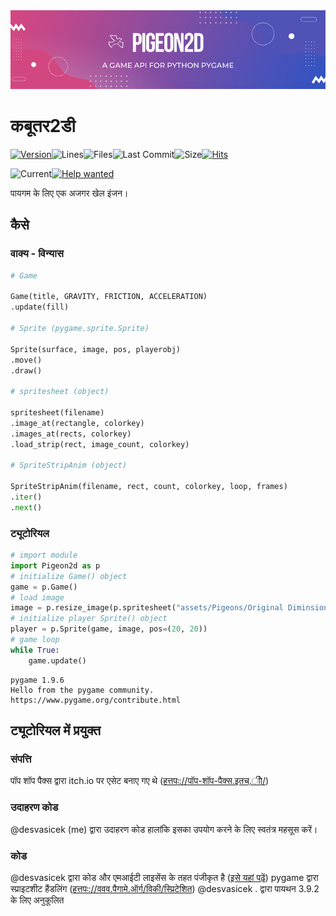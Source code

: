 <center><img src="Pigeon2d.png"></center>

# कबूतर2डी

[![Version](https://img.shields.io/pypi/v/Pigeon2D)](https://pypi.org/project/Pigeon2D/)![Lines](https://img.shields.io/tokei/lines/github/desvasicek/Pigeon2D)![Files](https://img.shields.io/github/directory-file-count/desvasicek/Pigeon2D)![Last Commit](https://img.shields.io/github/last-commit/desvasicek/Pigeon2D)![Size](https://img.shields.io/github/languages/code-size/desvasicek/Pigeon2D)[![Hits](https://hits.sh/github.com/desvasicek/Pigeon2D/hits.svg)](https://github.com/desvasicek/Pigeon2D)

![Current](https://img.shields.io/badge/currently-in%20progress-red)[![Help wanted](https://img.shields.io/badge/-help--wanted-yellow)](https://github.com/desvasicek/Pigeon2D/pulls)

पायगम के लिए एक अजगर खेल इंजन।

## कैसे

### वाक्य - विन्यास

```python
# Game

Game(title, GRAVITY, FRICTION, ACCELERATION)
.update(fill)

# Sprite (pygame.sprite.Sprite)

Sprite(surface, image, pos, playerobj)
.move()
.draw()

# spritesheet (object)

spritesheet(filename)
.image_at(rectangle, colorkey)
.images_at(rects, colorkey)
.load_strip(rect, image_count, colorkey)

# SpriteStripAnim (object)

SpriteStripAnim(filename, rect, count, colorkey, loop, frames)
.iter()
.next()

```

### ट्यूटोरियल

```python
# import module
import Pigeon2d as p
# initialize Game() object
game = p.Game()
# load image
image = p.resize_image(p.spritesheet("assets/Pigeons/Original Diminsions/Pigeon Sprite Sheet.png").image_at((0, 16, 16, 16)))
# initialize player Sprite() object
player = p.Sprite(game, image, pos=(20, 20))
# game loop
while True:
    game.update()

```

    pygame 1.9.6
    Hello from the pygame community. https://www.pygame.org/contribute.html

## ट्यूटोरियल में प्रयुक्त

### संपत्ति

पॉप शॉप पैक्स द्वारा itch.io पर एसेट बनाए गए थे ([हत्तपः://पॉप-शॉप-पैक्स.इतच्.ीो/](https://pop-shop-packs.itch.io/))

### उदाहरण कोड

@desvasicek (me) द्वारा उदाहरण कोड हालांकि इसका उपयोग करने के लिए स्वतंत्र महसूस करें।

### कोड

@desvasicek द्वारा कोड और एमआईटी लाइसेंस के तहत पंजीकृत है ([इसे यहां पढ़ें](https://github.com/desvasicek/Pigeon2D/blob/main/LICENSE))
pygame द्वारा स्प्राइटशीट हैंडलिंग ([हत्तपः://ववव.पैगामे.ऑर्ग/विकी/स्प्रिटेशित](https://www.pygame.org/wiki/Spritesheet)) @desvasicek . द्वारा पायथन 3.9.2 के लिए अनुकूलित
